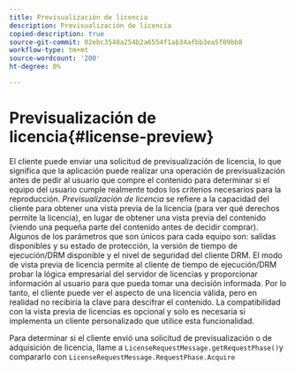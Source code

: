 ```yaml
---
title: Previsualización de licencia
description: Previsualización de licencia
copied-description: true
source-git-commit: 02ebc3548a254b2a6554f1ab34afbb3ea5f09bb8
workflow-type: tm+mt
source-wordcount: '200'
ht-degree: 0%

---
```


# Previsualización de licencia{#license-preview}

El cliente puede enviar una solicitud de previsualización de licencia, lo que significa que la aplicación puede realizar una operación de previsualización antes de pedir al usuario que compre el contenido para determinar si el equipo del usuario cumple realmente todos los criterios necesarios para la reproducción. *Previsualización de licencia* se refiere a la capacidad del cliente para obtener una vista previa de la licencia (para ver qué derechos permite la licencia), en lugar de obtener una vista previa del contenido (viendo una pequeña parte del contenido antes de decidir comprar). Algunos de los parámetros que son únicos para cada equipo son: salidas disponibles y su estado de protección, la versión de tiempo de ejecución/DRM disponible y el nivel de seguridad del cliente DRM. El modo de vista previa de licencia permite al cliente de tiempo de ejecución/DRM probar la lógica empresarial del servidor de licencias y proporcionar información al usuario para que pueda tomar una decisión informada. Por lo tanto, el cliente puede ver el aspecto de una licencia válida, pero en realidad no recibiría la clave para descifrar el contenido. La compatibilidad con la vista previa de licencias es opcional y solo es necesaria si implementa un cliente personalizado que utilice esta funcionalidad.

Para determinar si el cliente envió una solicitud de previsualización o de adquisición de licencia, llame a `LicenseRequestMessage.getRequestPhase()`y compararlo con `LicenseRequestMessage.RequestPhase.Acquire`
